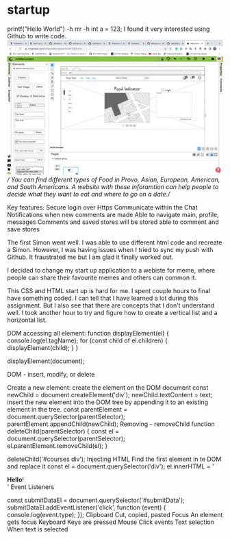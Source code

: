# startup
printf("Hello World")
-h rrr -h
int a = 123;
I found it very interested using Github to write code.
![This is an image](/Startup%20Strach.png)
*/ You can find different types of Food in Provo, Asian, European, American, and South Americans. A website with these inforamtion can help people to decide what they want to eat and where to go on a date./*

Key features:
    Secure login over Https
    Communicate within the Chat
    Notifications when new comments are made
    Able to navigate main, profile, messages
    Comments and saved stores will be stored
    able to comment and save stores
    
   The first Simon went well. I was able to use different html code and recreate a Simon. However, I was having issues when I tried to sync my push with Github. It fraustrated me but I am glad it finally worked out.

I decided to change my start up application to a webiste for meme, where people can share their favourite memes and others can common it.

This CSS and HTML start up is hard for me. I spent couple hours to final have something coded. I can tell that I have learned a lot during this assignment. But I also see that there are concepts that I don't understand well. I took another hour to try and figure how to create a vertical list and a horizontal list.

DOM accessing all element:
	function displayElement(el) {
  console.log(el.tagName);
  for (const child of el.children) {
    displayElement(child);
  }
}

displayElement(document);


DOM - insert, modify, or delete

Create a new element:
	create the element on the DOM document
	const newChild = document.createElement('div');
  newChild.textContent = text;
insert the new element into the DOM tree by appending it to an existing element in the tree.
const parentElement = document.querySelector(parentSelector);
  parentElement.appendChild(newChild);
Removing - removeChild
function deleteChild(parentSelector) {
  const el = document.querySelector(parentSelector);
  el.parentElement.removeChild(el);
}

deleteChild('#courses div’);
Injecting HTML
Find the first element in te DOM and replace it
const el = document.querySelector('div');
el.innerHTML = '<div class="injected"><b>Hello</b>!</div>'
Event Listeners

const submitDataEl = document.querySelector('#submitData');
submitDataEl.addEventListener('click', function (event) {
  console.log(event.type);
});
Clipboard	Cut, copied, pasted
Focus	An element gets focus
Keyboard	Keys are pressed
Mouse	Click events
Text selection	When text is selected
